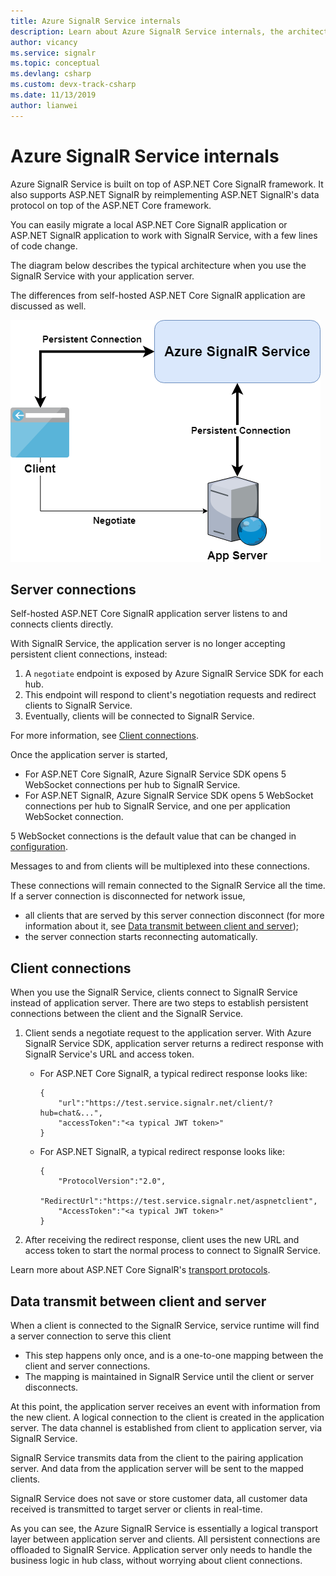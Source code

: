 ```yaml
---
title: Azure SignalR Service internals
description: Learn about Azure SignalR Service internals, the architecture, the connections and how data is transmitted.
author: vicancy
ms.service: signalr
ms.topic: conceptual
ms.devlang: csharp
ms.custom: devx-track-csharp
ms.date: 11/13/2019
author: lianwei
---
```

# Azure SignalR Service internals

Azure SignalR Service is built on top of ASP.NET Core SignalR framework. It also supports ASP.NET SignalR by reimplementing ASP.NET SignalR's data protocol on top of the ASP.NET Core framework.

You can easily migrate a local ASP.NET Core SignalR application or ASP.NET SignalR application to work with SignalR Service, with a few lines of code change.

The diagram below describes the typical architecture when you use the SignalR Service with your application server.

The differences from self-hosted ASP.NET Core SignalR application are discussed as well.

![Architecture](./media/signalr-concept-internals/arch.png)

## Server connections

Self-hosted ASP.NET Core SignalR application server listens to and connects clients directly.

With SignalR Service, the application server is no longer accepting persistent client connections, instead:

1. A `negotiate` endpoint is exposed by Azure SignalR Service SDK for each hub.
1. This endpoint will respond to client's negotiation requests and redirect clients to SignalR Service.
1. Eventually, clients will be connected to SignalR Service.

For more information, see [Client connections](#client-connections).

Once the application server is started, 
- For ASP.NET Core SignalR, Azure SignalR Service SDK opens 5 WebSocket connections per hub to SignalR Service. 
- For ASP.NET SignalR, Azure SignalR Service SDK opens 5 WebSocket connections per hub to SignalR Service, and one per application WebSocket connection.

5 WebSocket connections is the default value that can be changed in [configuration](https://github.com/Azure/azure-signalr/blob/dev/docs/run-asp-net-core.md#connectioncount).

Messages to and from clients will be multiplexed into these connections.

These connections will remain connected to the SignalR Service all the time. If a server connection is disconnected for network issue,
- all clients that are served by this server connection disconnect (for more information about it, see [Data transmit between client and server](#data-transmit-between-client-and-server));
- the server connection starts reconnecting automatically.

## Client connections

When you use the SignalR Service, clients connect to SignalR Service instead of application server.
There are two steps to establish persistent connections between the client and the SignalR Service.

1. Client sends a negotiate request to the application server. With Azure SignalR Service SDK, application server returns a redirect response with SignalR Service's URL and access token.

    - For ASP.NET Core SignalR, a typical redirect response looks like:
        ```
        {
            "url":"https://test.service.signalr.net/client/?hub=chat&...",
            "accessToken":"<a typical JWT token>"
        }
        ```
    - For ASP.NET SignalR, a typical redirect response looks like:
        ```
        {
            "ProtocolVersion":"2.0",
            "RedirectUrl":"https://test.service.signalr.net/aspnetclient",
            "AccessToken":"<a typical JWT token>"
        }
        ```

1. After receiving the redirect response, client uses the new URL and access token to start the normal process to connect to SignalR Service.

Learn more about ASP.NET Core SignalR's [transport protocols](https://github.com/aspnet/SignalR/blob/release/2.2/specs/TransportProtocols.md).

## Data transmit between client and server

When a client is connected to the SignalR Service, service runtime will find a server connection to serve this client
- This step happens only once, and is a one-to-one mapping between the client and server connections.
- The mapping is maintained in SignalR Service until the client or server disconnects.

At this point, the application server receives an event with information from the new client. A logical connection to the client is created in the application server. The data channel is established from client to application server, via SignalR Service.

SignalR Service transmits data from the client to the pairing application server. And data from the application server will be sent to the mapped clients.

SignalR Service does not save or store customer data, all customer data received is transmitted to target server or clients in real-time.

As you can see, the Azure SignalR Service is essentially a logical transport layer between  application server and clients. All persistent connections are offloaded to SignalR Service.
Application server only needs to handle the business logic in hub class, without worrying about client connections.
